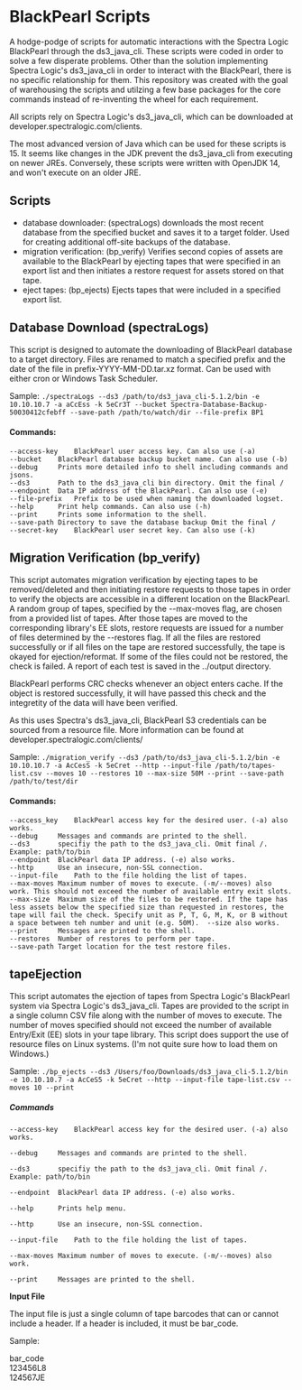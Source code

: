 # BlackPearl Scripts
A hodge-podge of scripts for automatic interactions with the Spectra Logic BlackPearl through the ds3_java_cli. These scripts were coded in order to solve a few disperate problems. Other than the solution implementing Spectra Logic's ds3_java_cli in order to interact with the BlackPearl, there is no specific relationship for them. This repository was created with the goal of warehousing the scripts and utilzing a few base packages for the core commands instead of re-inventing the wheel for each requirement.

All scripts rely on Spectra Logic's ds3_java_cli, which can be downloaded at developer.spectralogic.com/clients.

The most advanced version of Java which can be used for these scripts is 15. It seems like changes in the JDK prevent the ds3_java_cli from executing on newer JREs. Conversely, these scripts were written with OpenJDK 14, and won't execute on an older JRE.

## Scripts
- database downloader: (spectraLogs) downloads the most recent database from the specified bucket and saves it to a target folder. Used for creating additional off-site backups of the database.
- migration verification: (bp_verify) Verifies second copies of assets are available to the BlackPearl by ejecting tapes that were specified in an export list and then initiates a restore request for assets stored on that tape.
- eject tapes: (bp_ejects) Ejects tapes that were included in a specified export list.

## Database Download (spectraLogs)

This script is designed to automate the downloading of BlackPearl database to a target directory. Files are renamed to match a specified prefix and the date of the file in prefix-YYYY-MM-DD.tar.xz format. Can be used with either cron or Windows Task Scheduler.

Sample: `./spectraLogs --ds3 /path/to/ds3_java_cli-5.1.2/bin -e 10.10.10.7 -a aCcEss -k 5eCr3T --bucket Spectra-Database-Backup-50030412cfebff --save-path /path/to/watch/dir --file-prefix BP1` 

#### Commands:

	--access-key	BlackPearl user access key. Can also use (-a)
	--bucket	BlackPearl database backup bucket name. Can also use (-b)
	--debug		Prints more detailed info to shell including commands and jsons.
	--ds3		Path to the ds3_java_cli bin directory. Omit the final /
	--endpoint	Data IP address of the BlackPearl. Can also use (-e)
	--file-prefix	Prefix to be used when naming the downloaded logset.
	--help		Print help commands. Can also use (-h)
	--print		Prints some information to the shell.
	--save-path	Directory to save the database backup Omit the final /
	--secret-key	BlackPearl user secret key. Can also use (-k)

## Migration Verification (bp_verify)

This script automates migration verification by ejecting tapes to be removed/deleted and then initiating restore requests to those tapes in order to verify the objects are accessible in a different location on the BlackPearl. A random group of tapes, specified by the --max-moves flag, are chosen from a provided list of tapes. After those tapes are moved to the corresponding library's EE slots, restore requests are issued for a number of files determined by the --restores flag. If all the files are restored successfully or if all files on the tape are restored successfully, the tape is okayed for ejection/reformat. If some of the files could not be restored, the check is failed. A report of each test is saved in the ../output directory.

BlackPearl performs CRC checks whenever an object enters cache. If the object is restored successfully, it will have passed this check and the integretity of the data will have been verified.

As this uses Spectra's ds3_java_cli, BlackPearl S3 credentials can be sourced from a resource file. More information can be found at developer.spectralogic.com/clients/

Sample: `./migration_verify --ds3 /path/to/ds3_java_cli-5.1.2/bin -e 10.10.10.7 -a AcCesS -k 5eCret --http --input-file /path/to/tapes-list.csv --moves 10 --restores 10 --max-size 50M --print --save-path /path/to/test/dir`

#### Commands:

	--access_key	BlackPearl access key for the desired user. (-a) also works.
	--debug		Messages and commands are printed to the shell.
	--ds3		specifiy the path to the ds3_java_cli. Omit final /. Example: path/to/bin
	--endpoint	BlackPearl data IP address. (-e) also works.
	--http		Use an insecure, non-SSL connection.
	--input-file	Path to the file holding the list of tapes.
	--max-moves	Maximum number of moves to execute. (-m/--moves) also work. This should not exceed the number of available entry exit slots.
	--max-size	Maximum size of the files to be restored. If the tape has less assets below the specified size than requested in restores, the tape will fail the check. Specify unit as P, T, G, M, K, or B without a space between teh number and unit (e.g. 50M).  --size also works.
	--print		Messages are printed to the shell.
	--restores	Number of restores to perform per tape.
	--save-path	Target location for the test restore files.



## tapeEjection

This script automates the ejection of tapes from Spectra Logic's BlackPearl system via Spectra Logic's ds3_java_cli. Tapes are provided to the script in a single column CSV file along with the number of moves to execute. The number of moves specified should not exceed the number of available Entry/Exit (EE) slots in your tape library. This script does support the use of resource files on Linux systems. (I'm not quite sure how to load them on Windows.)

Sample: `./bp_ejects --ds3 /Users/foo/Downloads/ds3_java_cli-5.1.2/bin -e 10.10.10.7 -a AcCeS5 -k 5eCret --http --input-file tape-list.csv --moves 10 --print` 

##### Commands

	--access-key	BlackPearl access key for the desired user. (-a) also works. 
  
	--debug		Messages and commands are printed to the shell.
  
	--ds3		specifiy the path to the ds3_java_cli. Omit final /. Example: path/to/bin
  
	--endpoint	BlackPearl data IP address. (-e) also works.
  
 	--help		Prints help menu.
	
	--http		Use an insecure, non-SSL connection.
  
 	--input-file	Path to the file holding the list of tapes.
  
	--max-moves	Maximum number of moves to execute. (-m/--moves) also work.
  
	--print		Messages are printed to the shell. 
  
  <b>Input File</b>
  
  The input file is just a single column of tape barcodes that can or cannot include a header. If a header is included, it must be bar_code.
  
  Sample: 

  bar_code  
  123456L8  
  124567JE
  
  
